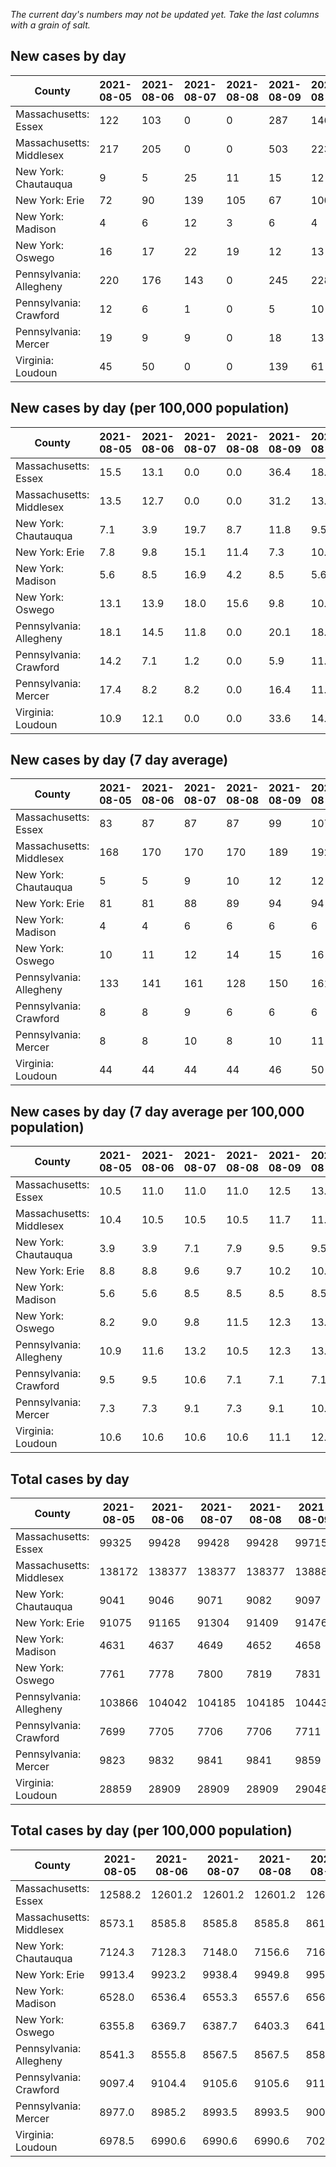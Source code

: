 _The current day's numbers may not be updated yet. Take the last columns with a grain of salt._
## New cases by day

| County | 2021-08-05 | 2021-08-06 | 2021-08-07 | 2021-08-08 | 2021-08-09 | 2021-08-10 | 2021-08-11 |
| --- | --- | --- | --- | --- | --- | --- | --- |
| Massachusetts: Essex | 122 | 103 | 0 | 0 | 287 | 146 |  |
| Massachusetts: Middlesex | 217 | 205 | 0 | 0 | 503 | 223 |  |
| New York: Chautauqua | 9 | 5 | 25 | 11 | 15 | 12 |  |
| New York: Erie | 72 | 90 | 139 | 105 | 67 | 100 |  |
| New York: Madison | 4 | 6 | 12 | 3 | 6 | 4 |  |
| New York: Oswego | 16 | 17 | 22 | 19 | 12 | 13 |  |
| Pennsylvania: Allegheny | 220 | 176 | 143 | 0 | 245 | 228 |  |
| Pennsylvania: Crawford | 12 | 6 | 1 | 0 | 5 | 10 |  |
| Pennsylvania: Mercer | 19 | 9 | 9 | 0 | 18 | 13 |  |
| Virginia: Loudoun | 45 | 50 | 0 | 0 | 139 | 61 |  |

## New cases by day (per 100,000 population)

| County | 2021-08-05 | 2021-08-06 | 2021-08-07 | 2021-08-08 | 2021-08-09 | 2021-08-10 | 2021-08-11 |
| --- | --- | --- | --- | --- | --- | --- | --- |
| Massachusetts: Essex | 15.5 | 13.1 | 0.0 | 0.0 | 36.4 | 18.5 |  |
| Massachusetts: Middlesex | 13.5 | 12.7 | 0.0 | 0.0 | 31.2 | 13.8 |  |
| New York: Chautauqua | 7.1 | 3.9 | 19.7 | 8.7 | 11.8 | 9.5 |  |
| New York: Erie | 7.8 | 9.8 | 15.1 | 11.4 | 7.3 | 10.9 |  |
| New York: Madison | 5.6 | 8.5 | 16.9 | 4.2 | 8.5 | 5.6 |  |
| New York: Oswego | 13.1 | 13.9 | 18.0 | 15.6 | 9.8 | 10.6 |  |
| Pennsylvania: Allegheny | 18.1 | 14.5 | 11.8 | 0.0 | 20.1 | 18.7 |  |
| Pennsylvania: Crawford | 14.2 | 7.1 | 1.2 | 0.0 | 5.9 | 11.8 |  |
| Pennsylvania: Mercer | 17.4 | 8.2 | 8.2 | 0.0 | 16.4 | 11.9 |  |
| Virginia: Loudoun | 10.9 | 12.1 | 0.0 | 0.0 | 33.6 | 14.8 |  |

## New cases by day (7 day average)

| County | 2021-08-05 | 2021-08-06 | 2021-08-07 | 2021-08-08 | 2021-08-09 | 2021-08-10 | 2021-08-11 |
| --- | --- | --- | --- | --- | --- | --- | --- |
| Massachusetts: Essex | 83 | 87 | 87 | 87 | 99 | 107 |  |
| Massachusetts: Middlesex | 168 | 170 | 170 | 170 | 189 | 192 |  |
| New York: Chautauqua | 5 | 5 | 9 | 10 | 12 | 12 |  |
| New York: Erie | 81 | 81 | 88 | 89 | 94 | 94 |  |
| New York: Madison | 4 | 4 | 6 | 6 | 6 | 6 |  |
| New York: Oswego | 10 | 11 | 12 | 14 | 15 | 16 |  |
| Pennsylvania: Allegheny | 133 | 141 | 161 | 128 | 150 | 161 |  |
| Pennsylvania: Crawford | 8 | 8 | 9 | 6 | 6 | 6 |  |
| Pennsylvania: Mercer | 8 | 8 | 10 | 8 | 10 | 11 |  |
| Virginia: Loudoun | 44 | 44 | 44 | 44 | 46 | 50 |  |

## New cases by day (7 day average per 100,000 population)

| County | 2021-08-05 | 2021-08-06 | 2021-08-07 | 2021-08-08 | 2021-08-09 | 2021-08-10 | 2021-08-11 |
| --- | --- | --- | --- | --- | --- | --- | --- |
| Massachusetts: Essex | 10.5 | 11.0 | 11.0 | 11.0 | 12.5 | 13.6 |  |
| Massachusetts: Middlesex | 10.4 | 10.5 | 10.5 | 10.5 | 11.7 | 11.9 |  |
| New York: Chautauqua | 3.9 | 3.9 | 7.1 | 7.9 | 9.5 | 9.5 |  |
| New York: Erie | 8.8 | 8.8 | 9.6 | 9.7 | 10.2 | 10.2 |  |
| New York: Madison | 5.6 | 5.6 | 8.5 | 8.5 | 8.5 | 8.5 |  |
| New York: Oswego | 8.2 | 9.0 | 9.8 | 11.5 | 12.3 | 13.1 |  |
| Pennsylvania: Allegheny | 10.9 | 11.6 | 13.2 | 10.5 | 12.3 | 13.2 |  |
| Pennsylvania: Crawford | 9.5 | 9.5 | 10.6 | 7.1 | 7.1 | 7.1 |  |
| Pennsylvania: Mercer | 7.3 | 7.3 | 9.1 | 7.3 | 9.1 | 10.1 |  |
| Virginia: Loudoun | 10.6 | 10.6 | 10.6 | 10.6 | 11.1 | 12.1 |  |

## Total cases by day

| County | 2021-08-05 | 2021-08-06 | 2021-08-07 | 2021-08-08 | 2021-08-09 | 2021-08-10 | 2021-08-11 |
| --- | --- | --- | --- | --- | --- | --- | --- |
| Massachusetts: Essex | 99325 | 99428 | 99428 | 99428 | 99715 | 99861 |  |
| Massachusetts: Middlesex | 138172 | 138377 | 138377 | 138377 | 138880 | 139103 |  |
| New York: Chautauqua | 9041 | 9046 | 9071 | 9082 | 9097 | 9109 |  |
| New York: Erie | 91075 | 91165 | 91304 | 91409 | 91476 | 91576 |  |
| New York: Madison | 4631 | 4637 | 4649 | 4652 | 4658 | 4662 |  |
| New York: Oswego | 7761 | 7778 | 7800 | 7819 | 7831 | 7844 |  |
| Pennsylvania: Allegheny | 103866 | 104042 | 104185 | 104185 | 104430 | 104658 |  |
| Pennsylvania: Crawford | 7699 | 7705 | 7706 | 7706 | 7711 | 7721 |  |
| Pennsylvania: Mercer | 9823 | 9832 | 9841 | 9841 | 9859 | 9872 |  |
| Virginia: Loudoun | 28859 | 28909 | 28909 | 28909 | 29048 | 29109 |  |

## Total cases by day (per 100,000 population)

| County | 2021-08-05 | 2021-08-06 | 2021-08-07 | 2021-08-08 | 2021-08-09 | 2021-08-10 | 2021-08-11 |
| --- | --- | --- | --- | --- | --- | --- | --- |
| Massachusetts: Essex | 12588.2 | 12601.2 | 12601.2 | 12601.2 | 12637.6 | 12656.1 |  |
| Massachusetts: Middlesex | 8573.1 | 8585.8 | 8585.8 | 8585.8 | 8617.0 | 8630.8 |  |
| New York: Chautauqua | 7124.3 | 7128.3 | 7148.0 | 7156.6 | 7168.5 | 7177.9 |  |
| New York: Erie | 9913.4 | 9923.2 | 9938.4 | 9949.8 | 9957.1 | 9968.0 |  |
| New York: Madison | 6528.0 | 6536.4 | 6553.3 | 6557.6 | 6566.0 | 6571.7 |  |
| New York: Oswego | 6355.8 | 6369.7 | 6387.7 | 6403.3 | 6413.1 | 6423.8 |  |
| Pennsylvania: Allegheny | 8541.3 | 8555.8 | 8567.5 | 8567.5 | 8587.7 | 8606.4 |  |
| Pennsylvania: Crawford | 9097.4 | 9104.4 | 9105.6 | 9105.6 | 9111.5 | 9123.4 |  |
| Pennsylvania: Mercer | 8977.0 | 8985.2 | 8993.5 | 8993.5 | 9009.9 | 9021.8 |  |
| Virginia: Loudoun | 6978.5 | 6990.6 | 6990.6 | 6990.6 | 7024.2 | 7039.0 |  |
